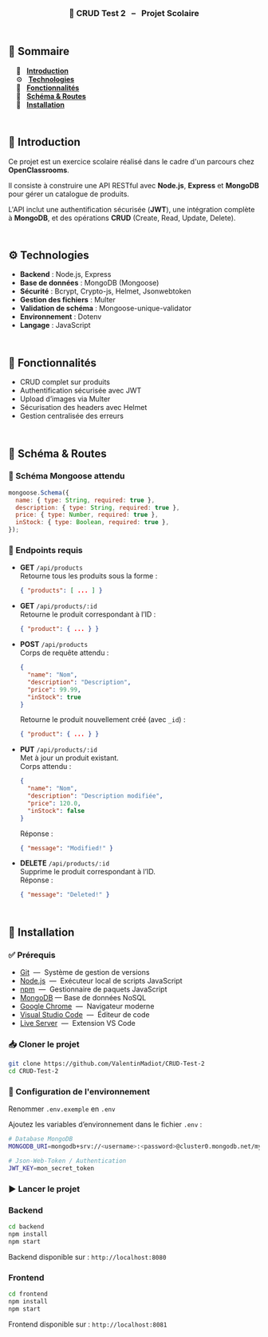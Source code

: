 <br /> 
<h3 align="center">🛒 CRUD Test 2 &nbsp; – &nbsp; Projet Scolaire</h3>

## <br /> 📌 Sommaire

&nbsp;&nbsp;&nbsp; 🎨 &nbsp; [**Introduction**](#introduction)<br />
&nbsp;&nbsp;&nbsp; ⚙️ &nbsp; [**Technologies**](#technologies)<br />
&nbsp;&nbsp;&nbsp; 🎯 &nbsp; [**Fonctionnalités**](#fonctionnalités)<br />
&nbsp;&nbsp;&nbsp; 🧱 &nbsp; [**Schéma & Routes**](#schéma)<br />
&nbsp;&nbsp;&nbsp; 🚀 &nbsp; [**Installation**](#installation)<br />

## <br /> <a name="introduction">🎨 Introduction</a>

Ce projet est un exercice scolaire réalisé dans le cadre d'un parcours chez **OpenClassrooms**.

Il consiste à construire une API RESTful avec **Node.js**, **Express** et **MongoDB** pour gérer un catalogue de produits.

L'API inclut une authentification sécurisée (**JWT**), une intégration complète à **MongoDB**, et des opérations **CRUD** (Create, Read, Update, Delete).

## <br /> <a name="technologies">⚙️ Technologies</a>

- **Backend** : Node.js, Express
- **Base de données** : MongoDB (Mongoose)
- **Sécurité** : Bcrypt, Crypto-js, Helmet, Jsonwebtoken
- **Gestion des fichiers** : Multer
- **Validation de schéma** : Mongoose-unique-validator
- **Environnement** : Dotenv
- **Langage** : JavaScript

## <br /> <a name="fonctionnalités">🎯 Fonctionnalités</a>

- CRUD complet sur produits
- Authentification sécurisée avec JWT
- Upload d’images via Multer
- Sécurisation des headers avec Helmet
- Gestion centralisée des erreurs

## <br /> <a name="schéma">🧱 Schéma & Routes</a>

### 🔧 Schéma Mongoose attendu

```js
mongoose.Schema({
  name: { type: String, required: true },
  description: { type: String, required: true },
  price: { type: Number, required: true },
  inStock: { type: Boolean, required: true },
});
```

### 🔌 Endpoints requis

- **GET** `/api/products`  
  Retourne tous les produits sous la forme :

  ```json
  { "products": [ ... ] }
  ```

- **GET** `/api/products/:id`  
  Retourne le produit correspondant à l’ID :

  ```json
  { "product": { ... } }
  ```

- **POST** `/api/products`  
  Corps de requête attendu :

  ```json
  {
    "name": "Nom",
    "description": "Description",
    "price": 99.99,
    "inStock": true
  }
  ```

  Retourne le produit nouvellement créé (avec `_id`) :

  ```json
  { "product": { ... } }
  ```

- **PUT** `/api/products/:id`  
  Met à jour un produit existant.  
  Corps attendu :

  ```json
  {
    "name": "Nom",
    "description": "Description modifiée",
    "price": 120.0,
    "inStock": false
  }
  ```

  Réponse :

  ```json
  { "message": "Modified!" }
  ```

- **DELETE** `/api/products/:id`  
  Supprime le produit correspondant à l’ID.  
  Réponse :
  ```json
  { "message": "Deleted!" }
  ```

## <br /> <a name="installation">🚀 Installation</a>

### ✅ Prérequis

- [Git](https://git-scm.com/) &nbsp;—&nbsp; Système de gestion de versions
- [Node.js](https://nodejs.org/fr) &nbsp;—&nbsp; Exécuteur local de scripts JavaScript
- [npm](https://www.npmjs.com/) &nbsp;—&nbsp; Gestionnaire de paquets JavaScript
- [MongoDB](https://www.mongodb.com/) — Base de données NoSQL
- [Google Chrome](https://www.google.com/) &nbsp;—&nbsp; Navigateur moderne
- [Visual Studio Code](https://code.visualstudio.com/) &nbsp;—&nbsp; Éditeur de code
- [Live Server](https://marketplace.visualstudio.com/items?itemName=ritwickdey.LiveServer) &nbsp;—&nbsp; Extension VS Code

### 📥 Cloner le projet

```bash
git clone https://github.com/ValentinMadiot/CRUD-Test-2
cd CRUD-Test-2
```

### 🔧 Configuration de l'environnement

Renommer `.env.exemple` en `.env`

Ajoutez les variables d’environnement dans le fichier `.env` :

```bash
# Database MongoDB
MONGODB_URI=mongodb+srv://<username>:<password>@cluster0.mongodb.net/myDatabase?retryWrites=true&w=majority

# Json-Web-Token / Authentication
JWT_KEY=mon_secret_token
```

### ▶️ Lancer le projet

### Backend

```bash
cd backend
npm install
npm start
```

Backend disponible sur : `http://localhost:8080`

### Frontend

```bash
cd frontend
npm install
npm start
```

Frontend disponible sur : `http://localhost:8081`
